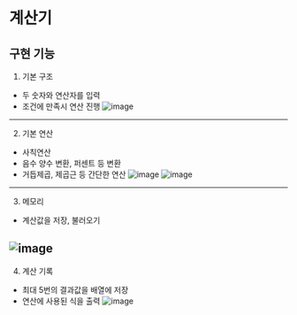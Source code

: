 # 계산기

## 구현 기능

1. 기본 구조
  - 두 숫자와 연산자를 입력
  - 조건에 만족시 연산 진행
![image](https://github.com/user-attachments/assets/70bf7087-c47f-40c8-83c5-4ba626e08f8a)
---
2. 기본 연산
  - 사칙연산
  - 음수 양수 변환, 퍼센트 등 변환
  - 거듭제곱, 제곱근 등 간단한 연산
![image](https://github.com/user-attachments/assets/879d73b4-a3c9-4d6f-bb3a-b9e675e679e8)
![image](https://github.com/user-attachments/assets/46860b23-b28d-4ca5-a03b-5ac1cb1c7f9c)
---
3. 메모리
  - 계산값을 저장, 불러오기

![image](https://github.com/user-attachments/assets/929e694f-6f37-4205-bbf7-4494241cf7bf)
---
4. 계산 기록
  - 최대 5번의 결과값을 배열에 저장
  - 연산에 사용된 식을 출력
![image](https://github.com/user-attachments/assets/266d8dd1-8a15-4125-8262-61ec582c450f)
